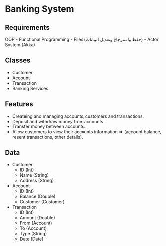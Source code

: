 # Banking System

## Requirements
OOP - Functional Programming - Files (حفظ واسترجاع وتعديل البيانات) - Actor System (Akka)

## Classes
- Customer
- Account
- Transaction
- Banking Services

## Features
- Createing and managing accounts, customers and transactions.
- Deposit and withdraw money from accounts.
- Transfer money between accounts.
- Allow customers to view their accounts information => (account balance, resent transactions, other details).

## Data
* Customer
  * ID (Int)
  * Name (String)
  * Address (String)
* Account
  * ID (Int)
  * Balance (Double)
  * Customer (Customer)
* Transaction
  * ID (Int)
  * Amount (Double)
  * From (Account)
  * To (Account)
  * Type (String)
  * Date (Date)
